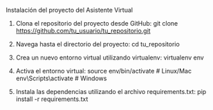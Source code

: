 Instalación del proyecto del Asistente Virtual 

1. Clona el repositorio del proyecto desde GitHub:
git clone https://github.com/tu_usuario/tu_repositorio.git

2. Navega hasta el directorio del proyecto:
cd tu_repositorio

3. Crea un nuevo entorno virtual utilizando virtualenv:
virtualenv env

4. Activa el entorno virtual:
source env/bin/activate   # Linux/Mac
env\Scripts\activate      # Windows

5. Instala las dependencias utilizando el archivo requirements.txt:
pip install -r requirements.txt

